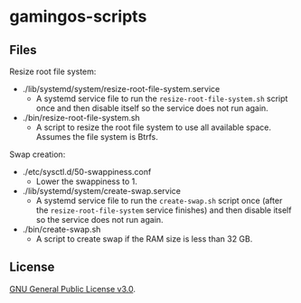# gamingos-scripts

## Files

Resize root file system:

- ./lib/systemd/system/resize-root-file-system.service
    - A systemd service file to run the `resize-root-file-system.sh` script once and then disable itself so the service does not run again.
- ./bin/resize-root-file-system.sh
    - A script to resize the root file system to use all available space. Assumes the file system is Btrfs.

Swap creation:

- ./etc/sysctl.d/50-swappiness.conf
    - Lower the swappiness to 1.
- ./lib/systemd/system/create-swap.service
    - A systemd service file to run the `create-swap.sh` script once (after the `resize-root-file-system` service finishes) and then disable itself so the service does not run again.
- ./bin/create-swap.sh
    - A script to create swap if the RAM size is less than 32 GB.

## License

[GNU General Public License v3.0](LICENSE).
